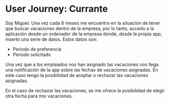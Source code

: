 # User Journey: Currante

Soy Miguel. Una vez cada 6 meses me encuentro en la situación
de tener que buscar vacaciones dentro de la empresa,
por lo tanto, accedo a la aplicación desde un ordenador
de la empresa donde, desde la propia app, inserto una serie
de datos. Estos datos son:

* Periodo de preferencia
* Periodo solicitado

Una vez que a los empleados nos han asignado las vacaciones
nos llega una notificación de la app sobre las fechas de vacaciones
asignadas. En este caso tengo la posibilidad de aceptar o rechazar
las vacaciones asignadas.

En el caso de rechazar las vacaciones, se me ofrece la posibilidad
de elegir otra fecha para mis vacaciones.
